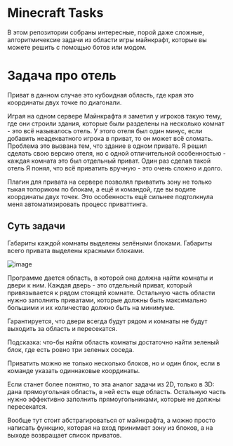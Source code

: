 # Minecraft Tasks

В этом репозитории собраны интересные, порой даже сложные, алгоритмичексие задачи из области игры майнкрафт, которые вы можете решить с помощью ботов или модом.

# Задача про отель

Приват в данном случае это кубоидная область, где края это координаты двух точке по диагонали.

Играя на одном сервере Майнкрафта я заметил у игроков такую тему, где они строили здания, которые были разделены на несколько комнат - это всё называлось отель. У этого отеля был один минус, если добавить неадекватного игрока в приват, то он может всё сломать. Проблема это вызвана тем, что здание в одном привате. Я решил сделать свою версию отеля, но с одной отличительной особенностью - каждая комната это был отдельный приват. Один раз сделав такой отель Я понял, что всё приватить вручную - это очень сложно и долго. 

Плагин для привата на сервере позволял приватить зону не только тыкая топориком по блокам, а ещё и командой, где вы водите координаты двух точек. Это особенность ещё сильнее подтолкнула меня автоматизировать процесс приваттинга.

## Суть задачи

Габариты каждой комнаты выделены зелёными блоками. Габариты всего привата выделены красными блоками.

![image](https://user-images.githubusercontent.com/93156853/229275639-a99114b0-5a4e-479c-b9cc-7a087081a63e.png)

Программе дается область, в которой она должна найти комнаты и двери к ним. Каждая дверь - это отдельный приват, который привязывается к рядом стоящей комнате. Остальную часть области нужно заполнить приватами, которые должны быть максимально большими и их количество должно быть на минимуме.

Гарантируется, что двери всегда будут рядом и комнаты не будут выходить за область и пересекатся.

Подсказка: что-бы найти область комнаты достаточно найти зеленый блок, где есть ровно три зеленых соседа.

Приватить можно не только несколько блоков, но и один блок, если в команде указать одиннаковые координаты.

Если станет более понятно, то эта аналог задачи из 2D, только в 3D: дана прямоугольная область, в ней есть еще область. Остальную часть нужно эффективно заполнить прямоугольниками, которые не должны пересекатся.

Вообще тут стоит абстрагироваться от майнкрафта, а можно просто написать функцию, которая на вход принимает зону из блоков, а на выходе возвращает список приватов.

